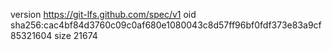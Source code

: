 version https://git-lfs.github.com/spec/v1
oid sha256:cac4bf84d3760c09c0af680e1080043c8d57ff96bf0fdf373e83a9cf85321604
size 21674
